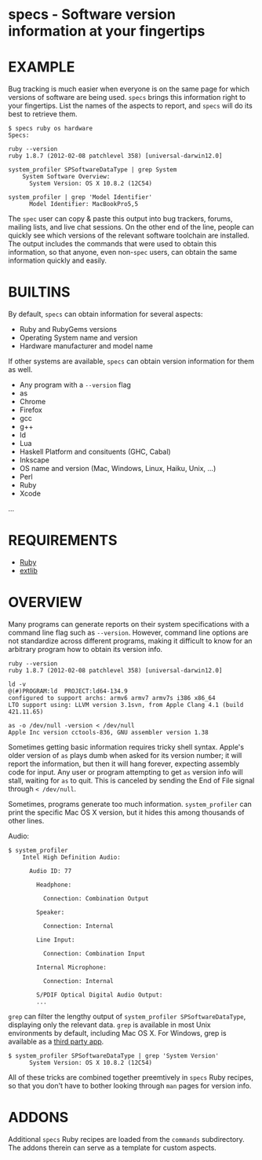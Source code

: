 # specs - Software version information at your fingertips

# EXAMPLE

Bug tracking is much easier when everyone is on the same page for which versions of software are being used. `specs` brings this information right to your fingertips. List the names of the aspects to report, and `specs` will do its best to retrieve them.

	$ specs ruby os hardware
	Specs:

	ruby --version
	ruby 1.8.7 (2012-02-08 patchlevel 358) [universal-darwin12.0]

	system_profiler SPSoftwareDataType | grep System
	    System Software Overview:
	      System Version: OS X 10.8.2 (12C54)

	system_profiler | grep 'Model Identifier'
	      Model Identifier: MacBookPro5,5

The `spec` user can copy & paste this output into bug trackers, forums, mailing lists, and live chat sessions. On the other end of the line, people can quickly see which versions of the relevant software toolchain are installed. The output includes the commands that were used to obtain this information, so that anyone, even non-`spec` users, can obtain the same information quickly and easily.

# BUILTINS

By default, `specs` can obtain information for several aspects:

* Ruby and RubyGems versions
* Operating System name and version
* Hardware manufacturer and model name

If other systems are available, `specs` can obtain version information for them as well.

* Any program with a `--version` flag
* as
* Chrome
* Firefox
* gcc
* g++
* ld
* Lua
* Haskell Platform and consituents (GHC, Cabal)
* Inkscape
* OS name and version (Mac, Windows, Linux, Haiku, Unix, ...)
* Perl
* Ruby
* Xcode

...

# REQUIREMENTS

* [Ruby](http://www.ruby-lang.org/)
* [extlib](http://rubygems.org/gems/extlib)

# OVERVIEW

Many programs can generate reports on their system specifications with a command line flag such as `--version`. However, command line options are not standardize across different programs, making it difficult to know for an arbitrary program how to obtain its version info.

	ruby --version
	ruby 1.8.7 (2012-02-08 patchlevel 358) [universal-darwin12.0]

	ld -v
	@(#)PROGRAM:ld  PROJECT:ld64-134.9
	configured to support archs: armv6 armv7 armv7s i386 x86_64
	LTO support using: LLVM version 3.1svn, from Apple Clang 4.1 (build 421.11.65)

	as -o /dev/null -version < /dev/null
	Apple Inc version cctools-836, GNU assembler version 1.38

Sometimes getting basic information requires tricky shell syntax. Apple's older version of `as` plays dumb when asked for its version number; it will report the information, but then it will hang forever, expecting assembly code for input. Any user or program attempting to get `as` version info will stall, waiting for `as` to quit. This is canceled by sending the End of File signal through `< /dev/null`.

Sometimes, programs generate too much information. `system_profiler` can print the specific Mac OS X version, but it hides this among thousands of other lines.

Audio:

	$ system_profiler
	    Intel High Definition Audio:

	      Audio ID: 77

	        Headphone:

	          Connection: Combination Output

	        Speaker:

	          Connection: Internal

	        Line Input:

	          Connection: Combination Input

	        Internal Microphone:

	          Connection: Internal

	        S/PDIF Optical Digital Audio Output:
			...

`grep` can filter the lengthy output of `system_profiler SPSoftwareDataType`, displaying only the relevant data. `grep` is available in most Unix environments by default, including Mac OS X. For Windows, grep is available as a [third party app](http://www.yellosoft.us/helpers#grep).

	$ system_profiler SPSoftwareDataType | grep 'System Version'
	      System Version: OS X 10.8.2 (12C54)

All of these tricks are combined together preemtively in `specs` Ruby recipes, so that you don't have to bother looking through `man` pages for version info.

# ADDONS

Additional `specs` Ruby recipes are loaded from the `commands` subdirectory. The addons therein can serve as a template for custom aspects.